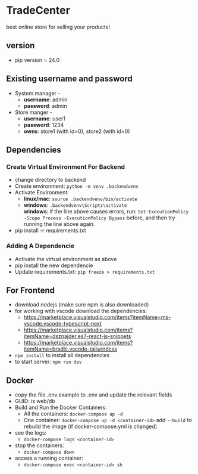 # TradeCenter
best online store for selling your products! <br/>

## version
* pip version = 24.0

## Existing username and password
* System manager -
  * **username**: admin
  * **password**: admin
* Store manger - 
  * **username**: user1
  * **password**: 1234
  * **owns**: store1 (with id=0), store2 (with id=0)

## Dependencies
### Create Virtual Environment For Backend
* change directory to backend
* Create environment: `python -m venv .backendvenv`
* Activate Environment:
  * **linux/mac**: `source .backendvenv/bin/activate`
  * **windows**: `.backendvenv\Scripts\activate`  
  **windows**: if the line above causes errors, run:
    `Set-ExecutionPolicy -Scope Process -ExecutionPolicy Bypass`
    before, and then try running the line above again.
* pip install -r requirements.txt <br/>

### Adding A Dependencie
* Activate the virtual environment as above
* pip install the new dependencie
* Update requirements.txt:
  `pip freeze > requirements.txt`

## For Frontend
* download nodejs (make sure npm is also downloaded)
* for working with vscode download the dependencies:
  * https://marketplace.visualstudio.com/items?itemName=ms-vscode.vscode-typescript-next
  * https://marketplace.visualstudio.com/items?itemName=dsznajder.es7-react-js-snippets
  * https://marketplace.visualstudio.com/items?itemName=bradlc.vscode-tailwindcss
* `npm install` to install all dependencies
* to start server: `npm run dev`

## Docker
* copy the file .env.example to .env and update the relevant fields
* GUID: <container-id> is web/db
* Build and Run the Docker Containers:
  * All the containers: `docker-compose up -d`
  * One container: `docker-compose up -d <container-id>`
  add `--build` to rebuild the image (if docker-compose.yml is changed)
* see the logs:
  * `docker-compose logs <container-id>`
* stop the containers:
  * `docker-compose down`
* access a running container:
  * `docker-compose exec <container-id> sh`
